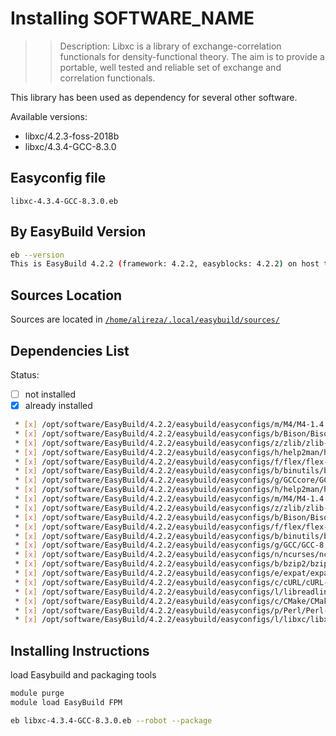 # Installing SOFTWARE_NAME

>> Description: Libxc is a library of exchange-correlation functionals for density-functional theory. The aim is to provide a portable, well tested and reliable set of exchange and correlation functionals.

This library has been used as dependency for several other software.

Available versions:

* libxc/4.2.3-foss-2018b
* libxc/4.3.4-GCC-8.3.0

## Easyconfig file

`libxc-4.3.4-GCC-8.3.0.eb`

## By EasyBuild Version

```bash
eb --version
This is EasyBuild 4.2.2 (framework: 4.2.2, easyblocks: 4.2.2) on host test1.nhpcc.iut.
```

## Sources Location

Sources are located in [`/home/alireza/.local/easybuild/sources/`](sftp://alireza@172.16.189.18/home/alireza/.local/easybuild)

## Dependencies List

Status:

* [ ] not installed
* [X] already installed

```bash
 * [x] /opt/software/EasyBuild/4.2.2/easybuild/easyconfigs/m/M4/M4-1.4.18.eb (module: M4/1.4.18)
 * [x] /opt/software/EasyBuild/4.2.2/easybuild/easyconfigs/b/Bison/Bison-3.3.2.eb (module: Bison/3.3.2)
 * [x] /opt/software/EasyBuild/4.2.2/easybuild/easyconfigs/z/zlib/zlib-1.2.11.eb (module: zlib/1.2.11)
 * [x] /opt/software/EasyBuild/4.2.2/easybuild/easyconfigs/h/help2man/help2man-1.47.4.eb (module: help2man/1.47.4)
 * [x] /opt/software/EasyBuild/4.2.2/easybuild/easyconfigs/f/flex/flex-2.6.4.eb (module: flex/2.6.4)
 * [x] /opt/software/EasyBuild/4.2.2/easybuild/easyconfigs/b/binutils/binutils-2.32.eb (module: binutils/2.32)
 * [x] /opt/software/EasyBuild/4.2.2/easybuild/easyconfigs/g/GCCcore/GCCcore-8.3.0.eb (module: GCCcore/8.3.0)
 * [x] /opt/software/EasyBuild/4.2.2/easybuild/easyconfigs/h/help2man/help2man-1.47.8-GCCcore-8.3.0.eb (module: help2man/1.47.8-GCCcore-8.3.0)
 * [x] /opt/software/EasyBuild/4.2.2/easybuild/easyconfigs/m/M4/M4-1.4.18-GCCcore-8.3.0.eb (module: M4/1.4.18-GCCcore-8.3.0)
 * [x] /opt/software/EasyBuild/4.2.2/easybuild/easyconfigs/z/zlib/zlib-1.2.11-GCCcore-8.3.0.eb (module: zlib/1.2.11-GCCcore-8.3.0)
 * [x] /opt/software/EasyBuild/4.2.2/easybuild/easyconfigs/b/Bison/Bison-3.3.2-GCCcore-8.3.0.eb (module: Bison/3.3.2-GCCcore-8.3.0)
 * [x] /opt/software/EasyBuild/4.2.2/easybuild/easyconfigs/f/flex/flex-2.6.4-GCCcore-8.3.0.eb (module: flex/2.6.4-GCCcore-8.3.0)
 * [x] /opt/software/EasyBuild/4.2.2/easybuild/easyconfigs/b/binutils/binutils-2.32-GCCcore-8.3.0.eb (module: binutils/2.32-GCCcore-8.3.0)
 * [x] /opt/software/EasyBuild/4.2.2/easybuild/easyconfigs/g/GCC/GCC-8.3.0.eb (module: GCC/8.3.0)
 * [x] /opt/software/EasyBuild/4.2.2/easybuild/easyconfigs/n/ncurses/ncurses-6.1-GCCcore-8.3.0.eb (module: ncurses/6.1-GCCcore-8.3.0)
 * [x] /opt/software/EasyBuild/4.2.2/easybuild/easyconfigs/b/bzip2/bzip2-1.0.8-GCCcore-8.3.0.eb (module: bzip2/1.0.8-GCCcore-8.3.0)
 * [x] /opt/software/EasyBuild/4.2.2/easybuild/easyconfigs/e/expat/expat-2.2.7-GCCcore-8.3.0.eb (module: expat/2.2.7-GCCcore-8.3.0)
 * [x] /opt/software/EasyBuild/4.2.2/easybuild/easyconfigs/c/cURL/cURL-7.66.0-GCCcore-8.3.0.eb (module: cURL/7.66.0-GCCcore-8.3.0)
 * [x] /opt/software/EasyBuild/4.2.2/easybuild/easyconfigs/l/libreadline/libreadline-8.0-GCCcore-8.3.0.eb (module: libreadline/8.0-GCCcore-8.3.0)
 * [x] /opt/software/EasyBuild/4.2.2/easybuild/easyconfigs/c/CMake/CMake-3.15.3-GCCcore-8.3.0.eb (module: CMake/3.15.3-GCCcore-8.3.0)
 * [x] /opt/software/EasyBuild/4.2.2/easybuild/easyconfigs/p/Perl/Perl-5.30.0-GCCcore-8.3.0.eb (module: Perl/5.30.0-GCCcore-8.3.0)
 * [x] /opt/software/EasyBuild/4.2.2/easybuild/easyconfigs/l/libxc/libxc-4.3.4-GCC-8.3.0.eb (module: libxc/4.3.4-GCC-8.3.0)
```

## Installing Instructions

load Easybuild and packaging tools

```bash
module purge
module load EasyBuild FPM

eb libxc-4.3.4-GCC-8.3.0.eb --robot --package
```
